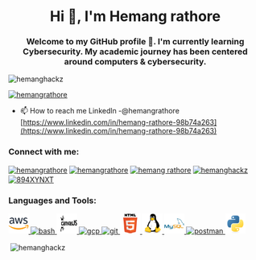 <h1 align="center">Hi 👋, I'm Hemang rathore</h1>
<h3 align="center">Welcome to my GitHub profile 👋. I'm currently learning Cybersecurity. My academic journey has been centered around computers & cybersecurity.</h3>

<p align="left"> <img src="https://komarev.com/ghpvc/?username=hemanghackz&label=Profile%20views&color=0e75b6&style=flat" alt="hemanghackz" /> </p>

<p align="left"> <a href="https://twitter.com/hemangrathore" target="blank"><img src="https://img.shields.io/twitter/follow/hemangrathore?logo=twitter&style=for-the-badge" alt="hemangrathore" /></a> </p>

- 📫 How to reach me Linkedln -@hemangrathore [https://www.linkedin.com/in/hemang-rathore-98b74a263](https://www.linkedin.com/in/hemang-rathore-98b74a263)

<h3 align="left">Connect with me:</h3>
<p align="left">
<a href="https://twitter.com/hemangrathore" target="blank"><img align="center" src="https://raw.githubusercontent.com/rahuldkjain/github-profile-readme-generator/master/src/images/icons/Social/twitter.svg" alt="hemangrathore" height="30" width="40" /></a>
<a href="https://linkedin.com/in/hemangrathore" target="blank"><img align="center" src="https://raw.githubusercontent.com/rahuldkjain/github-profile-readme-generator/master/src/images/icons/Social/linked-in-alt.svg" alt="hemangrathore" height="30" width="40" /></a>
<a href="https://fb.com/hemang rathore" target="blank"><img align="center" src="https://raw.githubusercontent.com/rahuldkjain/github-profile-readme-generator/master/src/images/icons/Social/facebook.svg" alt="hemang rathore" height="30" width="40" /></a>
<a href="https://instagram.com/hemanghackz" target="blank"><img align="center" src="https://raw.githubusercontent.com/rahuldkjain/github-profile-readme-generator/master/src/images/icons/Social/instagram.svg" alt="hemanghackz" height="30" width="40" /></a>
<a href="https://discord.gg/894XYNXT" target="blank"><img align="center" src="https://raw.githubusercontent.com/rahuldkjain/github-profile-readme-generator/master/src/images/icons/Social/discord.svg" alt="894XYNXT" height="30" width="40" /></a>
</p>

<h3 align="left">Languages and Tools:</h3>
<p align="left"> <a href="https://aws.amazon.com" target="_blank" rel="noreferrer"> <img src="https://raw.githubusercontent.com/devicons/devicon/master/icons/amazonwebservices/amazonwebservices-original-wordmark.svg" alt="aws" width="40" height="40"/> </a> <a href="https://www.gnu.org/software/bash/" target="_blank" rel="noreferrer"> <img src="https://www.vectorlogo.zone/logos/gnu_bash/gnu_bash-icon.svg" alt="bash" width="40" height="40"/> </a> <a href="https://canvasjs.com" target="_blank" rel="noreferrer"> <img src="https://raw.githubusercontent.com/Hardik0307/Hardik0307/master/assets/canvasjs-charts.svg" alt="canvasjs" width="40" height="40"/> </a> <a href="https://cloud.google.com" target="_blank" rel="noreferrer"> <img src="https://www.vectorlogo.zone/logos/google_cloud/google_cloud-icon.svg" alt="gcp" width="40" height="40"/> </a> <a href="https://git-scm.com/" target="_blank" rel="noreferrer"> <img src="https://www.vectorlogo.zone/logos/git-scm/git-scm-icon.svg" alt="git" width="40" height="40"/> </a> <a href="https://www.w3.org/html/" target="_blank" rel="noreferrer"> <img src="https://raw.githubusercontent.com/devicons/devicon/master/icons/html5/html5-original-wordmark.svg" alt="html5" width="40" height="40"/> </a> <a href="https://www.linux.org/" target="_blank" rel="noreferrer"> <img src="https://raw.githubusercontent.com/devicons/devicon/master/icons/linux/linux-original.svg" alt="linux" width="40" height="40"/> </a> <a href="https://www.mysql.com/" target="_blank" rel="noreferrer"> <img src="https://raw.githubusercontent.com/devicons/devicon/master/icons/mysql/mysql-original-wordmark.svg" alt="mysql" width="40" height="40"/> </a> <a href="https://postman.com" target="_blank" rel="noreferrer"> <img src="https://www.vectorlogo.zone/logos/getpostman/getpostman-icon.svg" alt="postman" width="40" height="40"/> </a> <a href="https://www.python.org" target="_blank" rel="noreferrer"> <img src="https://raw.githubusercontent.com/devicons/devicon/master/icons/python/python-original.svg" alt="python" width="40" height="40"/> </a> </p>

<p>&nbsp;<img align="center" src="https://github-readme-stats.vercel.app/api?username=hemanghackz&show_icons=true&locale=en" alt="hemanghackz" /></p>




